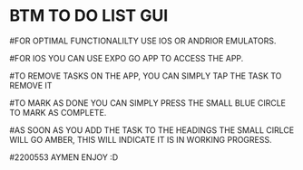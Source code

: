 # BTM TO DO LIST GUI

#FOR OPTIMAL FUNCTIONALILTY USE IOS OR ANDRIOR EMULATORS. 


#FOR IOS YOU CAN USE EXPO GO APP TO ACCESS THE APP.

#TO REMOVE TASKS ON THE APP, YOU CAN SIMPLY TAP THE TASK TO REMOVE IT


#TO MARK AS DONE YOU CAN SIMPLY PRESS THE SMALL BLUE CIRCLE TO MARK AS COMPLETE.


#AS SOON AS YOU ADD THE TASK TO THE HEADINGS THE SMALL CIRLCE WILL GO AMBER, THIS WILL INDICATE IT IS IN WORKING PROGRESS.

#2200553 AYMEN  ENJOY :D
